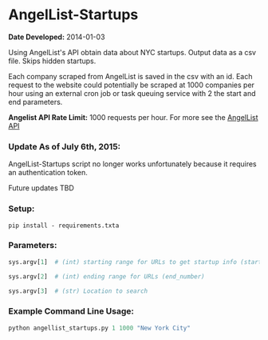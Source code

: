 # AngelList-Startups

**Date Developed:** 2014-01-03

Using AngelList's API obtain data about NYC startups. Output data as a csv file. Skips hidden startups.

Each company scraped from AngelList is saved in the csv with an id.
Each request to the website could potentially be scraped at 1000 companies per hour using an external cron job or task queuing service with 2 the start and end parameters.

**Angelist API Rate Limit:** 1000 requests per hour. For more see the [AngelList API](https://angel.co/api)

### Update As of July 6th, 2015:
AngelList-Startups script no longer works unfortunately because it requires an authentication token.

Future updates TBD

### Setup:
```
pip install - requirements.txta
```

### Parameters:
```python
sys.argv[1]  # (int) starting range for URLs to get startup info (start_number)

sys.argv[2]  # (int) ending range for URLs (end_number)

sys.argv[3]  # (str) Location to search
```

### Example Command Line Usage:
```python
python angellist_startups.py 1 1000 "New York City"
```
